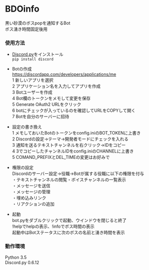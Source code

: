 # BDOinfo
黒い砂漠のボスpopを通知するBot  
ボス湧き時間固定後用
### 使用方法  
* [Discord.py](https://github.com/Rapptz/discord.py)をインストール  
`pip install discord`  

* Botの作成  
https://discordapp.com/developers/applications/me  
1 新しいアプリを選択  
2 アプリケーション名を入力してアプリを作成  
3 Botユーザーを作成  
4 Bot欄のトークンをメモして変更を保存  
5 Generate OAuth2 URLをクリック  
6 botにチェックが入っているのを確認してURLをCOPYして開く  
7 Botを自分のサーバーに招待

* 設定の書き換え  
1 メモしておいたBotのトークンをconfig.iniのBOT_TOKENに上書き  
2 Discordの設定→テーマ→開発者モードにチェックを入れる  
3 通知を送るテキストチャンネルを右クリック→IDをコピー  
4 3でコピーしたチャンネルIDをconfig.iniのCHANNELに上書き  
5 COMAND_PREFIXとDEL_TIMEの変更はお好みで

* 権限の設定  
Discordのサーバー設定→役職→Botが属する役職に以下の権限を付与    
・テキストチャンネルの閲覧・ボイスチャンネルの一覧表示  
・メッセージを送信  
・メッセージの管理  
・埋め込みリンク  
・リアクションの追加

* 起動  
bot.pyをダブルクリックで起動、ウインドウを閉じると終了  
!helpでhelpの表示、!infoでボス時間の表示  
起動中はBotステータスに次のボスの名前と湧き時間を表示

### 動作環境
Python 3.5  
Discord.py 0.6.12
